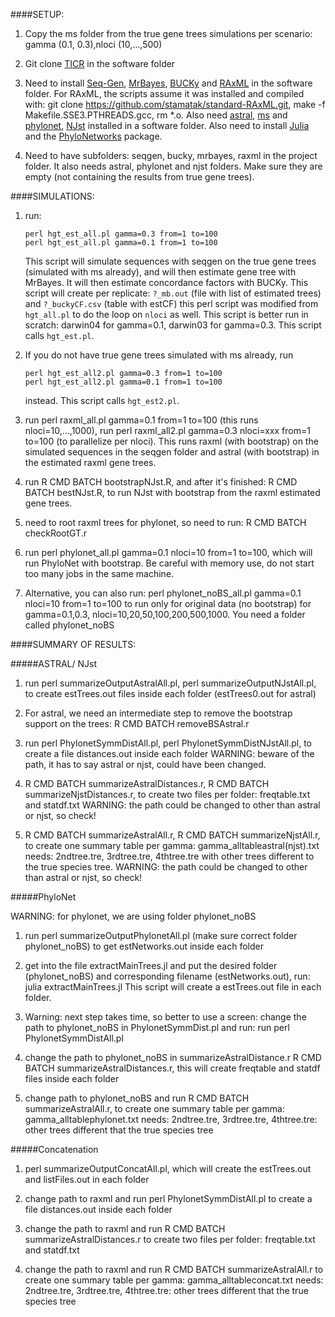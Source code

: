 ####SETUP:

1. Copy the ms folder from the true gene trees simulations per scenario:
gamma (0.1, 0.3),nloci (10,...,500)

2. Git clone [TICR](https://github.com/nstenz/TICR) in the software folder

3. Need to install
[Seq-Gen](http://tree.bio.ed.ac.uk/software/seqgen/),
[MrBayes](http://mrbayes.sourceforge.net/download.php),
[BUCKy](http://www.stat.wisc.edu/~ane/bucky/index.html) and
[RAxML](http://sco.h-its.org/exelixis/software.html) in the software
folder. For RAxML, the scripts assume it was installed and compiled
with: git clone https://github.com/stamatak/standard-RAxML.git, make
-f Makefile.SSE3.PTHREADS.gcc, rm *.o.  Also need
[astral](https://github.com/smirarab/ASTRAL),
[ms](http://home.uchicago.edu/rhudson1/source/mksamples/msdir/msdoc.pdf)
and [phylonet](http://bioinfo.cs.rice.edu/phylonet),
[NJst](https://code.google.com/archive/p/phybase/downloads) installed
in a software folder.  Also need to install
[Julia](http://julialang.org) and the
[PhyloNetworks](https://github.com/crsl4/PhyloNetworks) package.

4. Need to have subfolders: seqgen, bucky, mrbayes, raxml in the
project folder.  It also needs astral, phylonet and njst folders. Make sure
they are empty (not containing the results from true gene trees).

####SIMULATIONS:

1. run: 
   ```
   perl hgt_est_all.pl gamma=0.3 from=1 to=100 
   perl hgt_est_all.pl gamma=0.1 from=1 to=100
   ```
   This script will
        simulate sequences with seqgen on the true gene trees
        (simulated with ms already), and will then estimate gene tree
        with MrBayes. It will then estimate concordance factors with
        BUCKy.  This script will create per replicate: `?_mb.out` (file
        with list of estimated trees) and `?_buckyCF.csv` (table with
        estCF) this perl script was modified from `hgt_all.pl` to do the
        loop on `nloci` as well.  This script is better run in scratch:
        darwin04 for gamma=0.1, darwin03 for gamma=0.3. This script
        calls `hgt_est.pl`.

2. If you do not have true gene trees simulated with ms already, run
   ```
   perl hgt_est_all2.pl gamma=0.3 from=1 to=100
   perl hgt_est_all2.pl gamma=0.1 from=1 to=100
   ```
   instead. This script calls `hgt_est2.pl`.

3. run perl raxml_all.pl gamma=0.1 from=1 to=100 (this runs
   nloci=10,...,1000), run perl raxml_all2.pl gamma=0.3 nloci=xxx
   from=1 to=100 (to parallelize per nloci).  This runs raxml (with
   bootstrap) on the simulated sequences in the seqgen folder and
   astral (with bootstrap) in the estimated raxml gene trees.

4. run R CMD BATCH bootstrapNJst.R, and after it's finished: R CMD
BATCH bestNJst.R, to run NJst with bootstrap from the raxml estimated
gene trees.

5. need to root raxml trees for phylonet, so need to run:
R CMD BATCH checkRootGT.r

6. run perl phylonet_all.pl gamma=0.1 nloci=10 from=1 to=100, which
will run PhyloNet with bootstrap. Be careful with memory use, do not
start too many jobs in the same machine.

7. Alternative, you can also run: perl phylonet_noBS_all.pl gamma=0.1
nloci=10 from=1 to=100 to run only for original data (no bootstrap)
for gamma=0.1,0.3, nloci=10,20,50,100,200,500,1000.  You need a folder
called phylonet_noBS

####SUMMARY OF RESULTS:

#####ASTRAL/ NJst

1. run perl summarizeOutputAstralAll.pl, perl
       summarizeOutputNJstAll.pl, to create estTrees.out files inside
       each folder (estTrees0.out for astral)

2. For astral, we need an intermediate step to remove the bootstrap
support on the trees: R CMD BATCH removeBSAstral.r

3. run perl PhylonetSymmDistAll.pl, perl PhylonetSymmDistNJstAll.pl,
       to create a file distances.out inside each folder WARNING:
       beware of the path, it has to say astral or njst, could have
       been changed.

4. R CMD BATCH summarizeAstralDistances.r, R CMD BATCH
   summarizeNjstDistances.r, to create two files per folder:
   freqtable.txt and statdf.txt WARNING: the path could be changed to
   other than astral or njst, so check!

5. R CMD BATCH summarizeAstralAll.r, R CMD BATCH summarizeNjstAll.r,
   to create one summary table per gamma:
   gamma_alltableastral(njst).txt needs: 2ndtree.tre, 3rdtree.tre,
   4thtree.tre with other trees different to the true species tree.
   WARNING: the path could be changed to other than astral or njst, so
   check!

#####PhyloNet

WARNING: for phylonet, we are using folder phylonet_noBS

1. run perl summarizeOutputPhylonetAll.pl (make sure correct folder
phylonet_noBS) to get estNetworks.out inside each folder

2. get into the file extractMainTrees.jl and put the desired folder
(phylonet_noBS) and corresponding filename (estNetworks.out), run:
julia extractMainTrees.jl This script will create a estTrees.out file
in each folder.

3. Warning: next step takes time, so better to use a screen: change
the path to phylonet_noBS in PhylonetSymmDist.pl and run: run perl
PhylonetSymmDistAll.pl

4. change the path to phylonet_noBS in summarizeAstralDistance.r R CMD
BATCH summarizeAstralDistances.r, this will create freqtable and
statdf files inside each folder

5. change path to phylonet_noBS and run R CMD BATCH
summarizeAstralAll.r, to create one summary table per gamma:
gamma_alltablephylonet.txt needs: 2ndtree.tre, 3rdtree.tre,
4thtree.tre: other trees different that the true species tree

#####Concatenation

1. perl summarizeOutputConcatAll.pl, which will create the
estTrees.out and listFiles.out in each folder

2. change path to raxml and run perl PhylonetSymmDistAll.pl to create
a file distances.out inside each folder

3. change the path to raxml and run R CMD BATCH
summarizeAstralDistances.r to create two files per folder:
freqtable.txt and statdf.txt

4. change the path to raxml and run R CMD BATCH summarizeAstralAll.r
 to create one summary table per gamma: gamma_alltableconcat.txt
 needs: 2ndtree.tre, 3rdtree.tre, 4thtree.tre: other trees different
 that the true species tree


